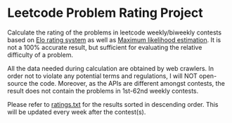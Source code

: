 # Leetcode Problem Rating Project

Calculate the rating of the problems in leetcode weekly/biweekly contests based on [Elo rating system](https://en.wikipedia.org/wiki/Elo_rating_system) as well as [Maximum likelihood estimation](https://en.wikipedia.org/wiki/Maximum_likelihood_estimation). It is not a 100% accurate result, but sufficient for evaluating the relative difficulty of a problem.

All the data needed during calculation are obtained by web crawlers. In order not to violate any potential terms and regulations, I will NOT open-source the code. Moreover, as the APIs are different amongst contests, the result does not contain the problems in 1st-62nd weekly contests.

Please refer to [ratings.txt](ratings.txt) for the results sorted in descending order. This will be updated every week after the contest(s).
